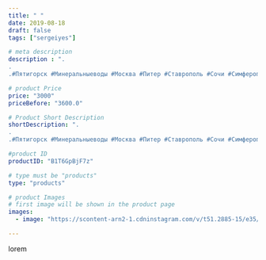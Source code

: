 ```yaml
---
title: " "
date: 2019-08-18
draft: false
tags: ["sergeiyes"]

# meta description
description : ".
.
.#Пятигорск #Минеральныеводы #Москва #Питер #Ставрополь #Сочи #Симферополь #Севастополь #УФО #Анапа #Краснодар #Екатеринбург #Челябинск #Ессентуки #Железнов"

# product Price
price: "3000"
priceBefore: "3600.0"

# Product Short Description
shortDescription: ".
.
.#Пятигорск #Минеральныеводы #Москва #Питер #Ставрополь #Сочи #Симферополь #Севастополь #УФО #Анапа #Краснодар #Екатеринбург #Челябинск #Ессентуки #Железноводск #Кисловодск #бизнес #Ростовнадону #gruppazahvata #крым #sergeystar  #Волгоград"

#product ID
productID: "B1T6GpBjF7z"

# type must be "products"
type: "products"

# product Images
# first image will be shown in the product page
images:
  - image: "https://scontent-arn2-1.cdninstagram.com/v/t51.2885-15/e35/69298487_1980371452063666_6060714868864575991_n.jpg?se=7&tp=1&_nc_ht=scontent-arn2-1.cdninstagram.com&_nc_cat=110&_nc_ohc=wELjhaWStcwAX8k1wIr&ccb=7-4&oh=12ac869a61379eac905a26f6d62adac8&oe=60863EA5&_nc_sid=86f79a&ig_cache_key=MjExMzI4ODE5MzIzMDc5MDM4Nw%3D%3D.2-ccb7-4"

---
```

lorem
